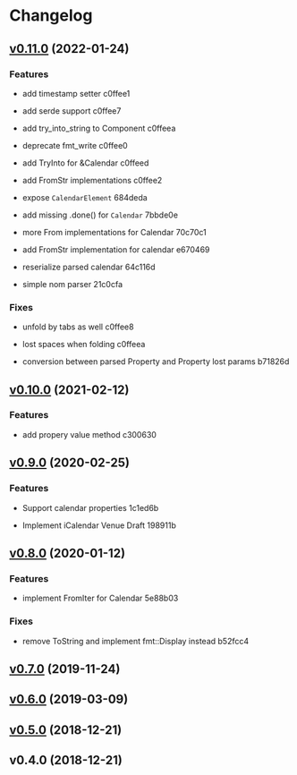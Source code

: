 # Changelog

## [v0.11.0](https://github.com/hoodie/icalendar-rs/compare/v0.10.0...v0.11.0) (2022-01-24)


### Features

* add timestamp setter
 c0ffee1

* add serde support
 c0ffee7

* add try_into_string to Component
 c0ffeea

* deprecate fmt_write
 c0ffee0

* add TryInto<String> for &Calendar
 c0ffeed

* add FromStr implementations
 c0ffee2

* expose `CalendarElement`
 684deda

* add missing .done() for `Calendar`
 7bbde0e

* more From implementations for Calendar
 70c70c1

* add FromStr implementation for calendar
 e670469

* reserialize parsed calendar
 64c116d

* simple nom parser
 21c0cfa


### Fixes

* unfold by tabs as well
 c0ffee8

* lost spaces when folding
 c0ffeea

* conversion between parsed Property and Property lost params
 b71826d


## [v0.10.0](https://github.com/hoodie/icalendar-rs/compare/v0.9.0...v0.10.0) (2021-02-12)


### Features

* add propery value method
 c300630


## [v0.9.0](https://github.com/hoodie/icalendar-rs/compare/v0.8.0...v0.9.0) (2020-02-25)


### Features

* Support calendar properties
 1c1ed6b

* Implement iCalendar Venue Draft
 198911b


## [v0.8.0](https://github.com/hoodie/icalendar-rs/compare/v0.7.0...v0.8.0) (2020-01-12)


### Features

* implement FromIter for Calendar
 5e88b03


### Fixes

* remove ToString and implement fmt::Display instead
 b52fcc4


## [v0.7.0](https://github.com/hoodie/icalendar-rs/compare/v0.6.0...v0.7.0) (2019-11-24)


## [v0.6.0](https://github.com/hoodie/icalendar-rs/compare/v0.5.0...v0.6.0) (2019-03-09)


## [v0.5.0](https://github.com/hoodie/icalendar-rs/compare/v0.4.0...v0.5.0) (2018-12-21)


## v0.4.0 (2018-12-21)

